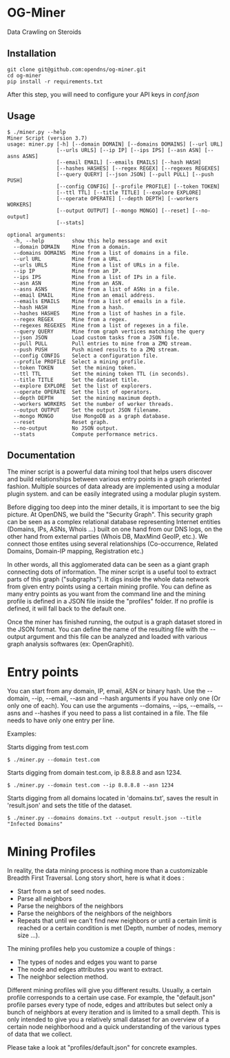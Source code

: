 # OG-Miner

Data Crawling on Steroids

## Installation

```
git clone git@github.com:opendns/og-miner.git
cd og-miner
pip install -r requirements.txt
```

After this step, you will need to configure your API keys in *conf.json*

## Usage

```
$ ./miner.py --help
Miner Script (version 3.7)
usage: miner.py [-h] [--domain DOMAIN] [--domains DOMAINS] [--url URL]
                [--urls URLS] [--ip IP] [--ips IPS] [--asn ASN] [--asns ASNS]
                [--email EMAIL] [--emails EMAILS] [--hash HASH]
                [--hashes HASHES] [--regex REGEX] [--regexes REGEXES]
                [--query QUERY] [--json JSON] [--pull PULL] [--push PUSH]
                [--config CONFIG] [--profile PROFILE] [--token TOKEN]
                [--ttl TTL] [--title TITLE] [--explore EXPLORE]
                [--operate OPERATE] [--depth DEPTH] [--workers WORKERS]
                [--output OUTPUT] [--mongo MONGO] [--reset] [--no-output]
                [--stats]

optional arguments:
  -h, --help         show this help message and exit
  --domain DOMAIN    Mine from a domain.
  --domains DOMAINS  Mine from a list of domains in a file.
  --url URL          Mine from a URL.
  --urls URLS        Mine from a list of URLs in a file.
  --ip IP            Mine from an IP.
  --ips IPS          Mine from a list of IPs in a file.
  --asn ASN          Mine from an ASN.
  --asns ASNS        Mine from a list of ASNs in a file.
  --email EMAIL      Mine from an email address.
  --emails EMAILS    Mine from a list of emails in a file.
  --hash HASH        Mine from a hash.
  --hashes HASHES    Mine from a list of hashes in a file.
  --regex REGEX      Mine from a regex.
  --regexes REGEXES  Mine from a list of regexes in a file.
  --query QUERY      Mine from graph vertices matching the query
  --json JSON        Load custom tasks from a JSON file.
  --pull PULL        Pull entries to mine from a ZMQ stream.
  --push PUSH        Push mined results to a ZMQ stream.
  --config CONFIG    Select a configuration file.
  --profile PROFILE  Select a mining profile.
  --token TOKEN      Set the mining token.
  --ttl TTL          Set the mining token TTL (in seconds).
  --title TITLE      Set the dataset title.
  --explore EXPLORE  Set the list of explorers.
  --operate OPERATE  Set the list of operators.
  --depth DEPTH      Set the mining maximum depth.
  --workers WORKERS  Set the number of worker threads.
  --output OUTPUT    Set the output JSON filename.
  --mongo MONGO      Use MongoDB as a graph database.
  --reset            Reset graph.
  --no-output        No JSON output.
  --stats            Compute performance metrics.
```

## Documentation

The miner script is a powerful data mining tool that helps users discover and build relationships between various entry points in a graph oriented fashion. Multiple sources of data already are implemented using a modular plugin system. and can be easily integrated using a modular plugin system. 

Before digging too deep into the miner details, it is important to see the big picture. At OpenDNS, we build the "Security Graph". This security graph can be seen as a complex relational database representing Internet entities (Domains, IPs, ASNs, Whois ...) built on one hand from our DNS logs, on the other hand from external parties (Whois DB, MaxMind GeoIP, etc.). We connect those entites using several relationships (Co-occurrence, Related Domains, Domain-IP mapping, Registration etc.)

In other words, all this agglomerated data can be seen as a giant graph connecting dots of information. The miner script is a useful tool to extract parts of this graph ("subgraphs"). It digs inside the whole data network from given entry points using a certain mining profile. You can define as many entry points as you want from the command line and the mining profile is defined in a JSON file inside the "profiles" folder. If no profile is defined, it will fall back to the default one.

Once the miner has finished running, the output is a graph dataset stored in the JSON format. You can define the name of the resulting file with the --output argument and this file can be analyzed and loaded with various graph analysis softwares (ex: OpenGraphiti).

# Entry points

You can start from any domain, IP, email, ASN or binary hash. Use the --domain, --ip, --email, --asn and --hash arguments if you have only one (Or only one of each). You can use the arguments --domains, --ips, --emails, --asns and --hashes if you need to pass a list contained in a file. The file needs to have only one entry per line.

Examples:

Starts digging from test.com
```
$ ./miner.py --domain test.com
```

Starts digging from domain test.com, ip 8.8.8.8 and asn 1234.
```
$ ./miner.py --domain test.com --ip 8.8.8.8 --asn 1234
```

Starts digging from all domains located in 'domains.txt', saves the result in 'result.json' and sets the title of the dataset.
```
$ ./miner.py --domains domains.txt --output result.json --title "Infected Domains"
```

# Mining Profiles

In reality, the data mining process is nothing more than a customizable Breadth First Traversal.
Long story short, here is what it does :
- Start from a set of seed nodes.
- Parse all neighbors
- Parse the neighbors of the neighbors
- Parse the neighbors of the neighbors of the neighbors
- Repeats that until we can't find new neighbors or until a certain limit is reached or a certain condition is met (Depth, number of nodes, memory size ...).

The mining profiles help you customize a couple of things :
- The types of nodes and edges you want to parse
- The node and edges attributes you want to extract.
- The neighbor selection method.

Different mining profiles will give you different results. Usually, a certain profile corresponds to a certain use case. For example, the "default.json" profile parses every type of node, edges and attributes but select only a bunch of neighbors at every iteration and is limited to a small depth. This is only intended to give you a relatively small dataset for an overview of a certain node neighborhood and a quick understanding of the various types of data that we collect. 

Please take a look at "profiles/default.json" for concrete examples.
